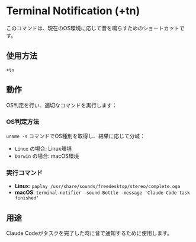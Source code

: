 # Terminal Notification (+tn)

このコマンドは、現在のOS環境に応じて音を鳴らすためのショートカットです。

## 使用方法
```
+tn
```

## 動作
OS判定を行い、適切なコマンドを実行します：

### OS判定方法
`uname -s` コマンドでOS種別を取得し、結果に応じて分岐：
- `Linux` の場合: Linux環境
- `Darwin` の場合: macOS環境

### 実行コマンド
- **Linux**: `paplay /usr/share/sounds/freedesktop/stereo/complete.oga`
- **macOS**: `terminal-notifier -sound Bottle -message 'Claude Code task finished'`

## 用途
Claude Codeがタスクを完了した時に音で通知するために使用します。
